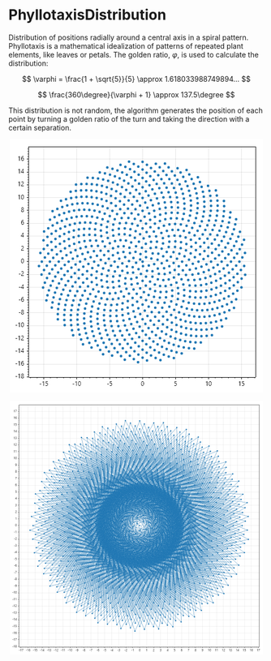 # PhyllotaxisDistribution

Distribution of positions radially around a central axis in a spiral pattern. Phyllotaxis is a mathematical idealization of patterns of repeated
plant elements, like leaves or petals. The golden ratio, $\varphi$, is used to calculate the distribution:

$$
\varphi = \frac{1 + \sqrt{5}}{5} \approx 1.618033988749894...
$$

$$
\frac{360\degree}{\varphi + 1} \approx 137.5\degree
$$

This distribution is not random, the algorithm generates the position of each point by turning a golden ratio of the turn and taking the direction with a certain separation.

<p align="center">
  <img src="example/plot2.png" width="500" height="500"/>
</p>
<p align="center">
  <img src="example/plot.png" width="500" height="500"/>
</p>
